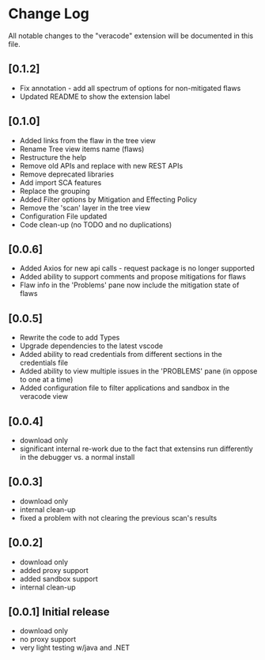 # Change Log
All notable changes to the "veracode" extension will be documented in this file.

## [0.1.2]
- Fix annotation - add all spectrum of options for non-mitigated flaws
- Updated README to show the extension label

## [0.1.0]
- Added links from the flaw in the tree view
- Rename Tree view items name (flaws)
- Restructure the help
- Remove old APIs and replace with new REST APIs
- Remove deprecated libraries
- Add import SCA features
- Replace the grouping
- Added Filter options by Mitigation and Effecting Policy
- Remove the 'scan' layer in the tree view
- Configuration File updated
- Code clean-up (no TODO and no duplications) 

## [0.0.6]
- Added Axios for new api calls - request package is no longer supported
- Added ability to support comments and propose mitigations for flaws
- Flaw info in the 'Problems' pane now include the mitigation state of flaws

## [0.0.5]
- Rewrite the code to add Types
- Upgrade dependencies to the latest vscode
- Added ability to read credentials from different sections in the credentials file
- Added ability to view multiple issues in the 'PROBLEMS' pane (in oppose to one at a time)
- Added configuration file to filter applications and sandbox in the veracode view

## [0.0.4]
- download only
- significant internal re-work due to the fact that extensins run differently in the debugger vs. a normal install

## [0.0.3] 
- download only
- internal clean-up
- fixed a problem with not clearing the previous scan's results

## [0.0.2] 
- download only
- added proxy support
- added sandbox support
- internal clean-up

## [0.0.1] Initial release
- download only
- no proxy support
- very light testing w/java and .NET
